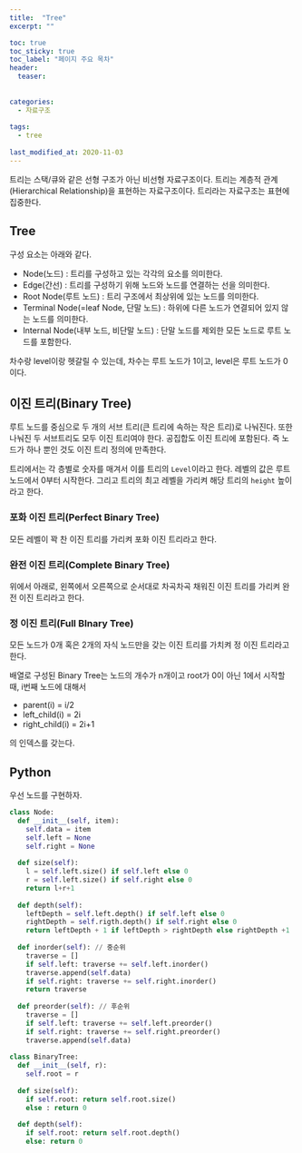 ```yaml
---
title:  "Tree"
excerpt: ""

toc: true
toc_sticky: true
toc_label: "페이지 주요 목차"
header:
  teaser: 
  
  
categories:
  - 자료구조
  
tags:
  - tree
  
last_modified_at: 2020-11-03
---
```


트리는 스택/큐와 같은 선형 구조가 아닌 비선형 자료구조이다. 트리는 계층적 관계(Hierarchical Relationship)을 표현하는 자료구조이다.
트리라는 자료구조는 표현에 집중한다. 

## Tree

구성 요소는 아래와 같다.

* Node(노드) : 트리를 구성하고 있는 각각의 요소를 의미한다.
* Edge(간선) : 트리를 구성하기 위해 노드와 노드를 연결하는 선을 의미한다.
* Root Node(루트 노드) : 트리 구조에서 최상위에 있는 노드를 의미한다.
* Terminal Node(=leaf Node, 단말 노드) : 하위에 다른 노드가 연결되어 있지 않는 노드를 의미한다.
* Internal Node(내부 노드, 비단말 노드) : 단말 노드를 제외한 모든 노드로 루트 노드를 포함한다.

차수랑 level이랑 헷갈릴 수 있는데, 차수는 루트 노드가 1이고, level은 루트 노드가 0이다.

## 이진 트리(Binary Tree)

루트 노드를 중심으로 두 개의 서브 트리(큰 트리에 속하는 작은 트리)로 나눠진다. 또한 나눠진 두 서브트리도 모두
이진 트리여야 한다. 공집합도 이진 트리에 포함된다. 즉 노드가 하나 뿐인 것도 이진 트리 정의에 만족한다.

트리에서는 각 층별로 숫자를 매겨서 이를 트리의 `Level`이라고 한다. 레벨의 값은 루트노드에서 0부터 시작한다. 
그리고 트리의 최고 레벨을 가리켜 해당 트리의 `height` 높이라고 한다.

### 포화 이진 트리(Perfect Binary Tree)

모든 레벨이 꽉 찬 이진 트리를 가리켜 포화 이진 트리라고 한다.

### 완전 이진 트리(Complete Binary Tree) 

위에서 아래로, 왼쪽에서 오른쪽으로 순서대로 차곡차곡 채워진 이진 트리를 가리켜 완전 이진 트리라고 한다.

### 정 이진 트리(Full BInary Tree)

모든 노드가 0개 혹은 2개의 자식 노드만을 갖는 이진 트리를 가치켜 정 이진 트리라고 한다.

배열로 구성된 Binary Tree는 노드의 개수가 n개이고 root가 0이 아닌 1에서 시작할 때, i번째 노드에 대해서

* parent(i) = i/2
* left_child(i) = 2i
* right_child(i) = 2i+1

의 인덱스를 갖는다.

## Python

우선 노드를 구현하자.

```python
class Node:
  def __init__(self, item):
    self.data = item
    self.left = None
    self.right = None
    
  def size(self):
    l = self.left.size() if self.left else 0
    r = self.left.size() if self.right else 0
    return l+r+1
    
  def depth(self):
    leftDepth = self.left.depth() if self.left else 0
    rightDepth = self.rigth.depth() if self.right else 0
    return leftDepth + 1 if leftDepth > rightDepth else rightDepth +1
    
  def inorder(self): // 중순위
    traverse = []
    if self.left: traverse += self.left.inorder()
    traverse.append(self.data)
    if self.right: traverse += self.right.inorder()
    return traverse
    
  def preorder(self): // 후순위
    traverse = []
    if self.left: traverse += self.left.preorder()
    if self.right: traverse += self.right.preorder()
    traverse.append(self.data)
    
class BinaryTree:
  def __init__(self, r):
    self.root = r
    
  def size(self):
    if self.root: return self.root.size()
    else : return 0
    
  def depth(self):
    if self.root: return self.root.depth()
    else: return 0
```



